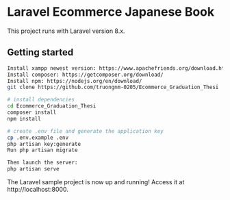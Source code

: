 # Laravel Ecommerce Japanese Book

This project runs with Laravel version 8.x.

## Getting started
``` bash
Install xampp newest version: https://www.apachefriends.org/download.html
Install composer: https://getcomposer.org/download/
Install npm: https://nodejs.org/en/download/
git clone https://github.com/truongnm-0205/Ecommerce_Graduation_Thesi
```
``` bash
# install dependencies
cd Ecommerce_Graduation_Thesi
composer install
npm install

# create .env file and generate the application key
cp .env.example .env
php artisan key:generate
Run php artisan migrate

Then launch the server:
php artisan serve
```

The Laravel sample project is now up and running! Access it at http://localhost:8000.

